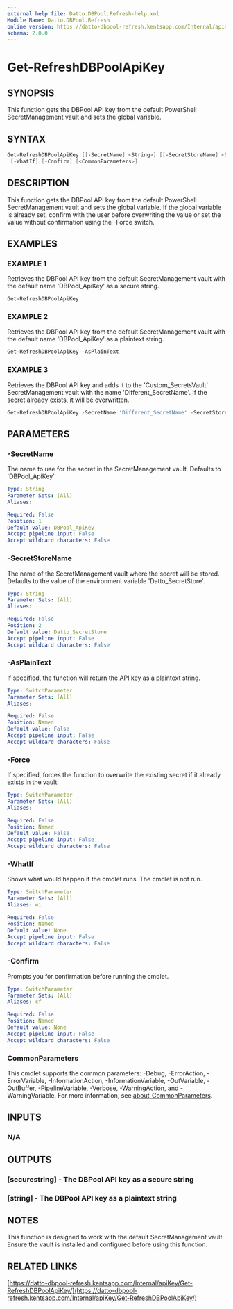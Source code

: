 ```yaml
---
external help file: Datto.DBPool.Refresh-help.xml
Module Name: Datto.DBPool.Refresh
online version: https://datto-dbpool-refresh.kentsapp.com/Internal/apiKey/Get-RefreshDBPoolApiKey/
schema: 2.0.0
---
```


# Get-RefreshDBPoolApiKey

## SYNOPSIS

This function gets the DBPool API key from the default PowerShell SecretManagement vault and sets the global variable.

## SYNTAX

```PowerShell
Get-RefreshDBPoolApiKey [[-SecretName] <String>] [[-SecretStoreName] <String>] [-AsPlainText] [-Force]
 [-WhatIf] [-Confirm] [<CommonParameters>]
```

## DESCRIPTION

This function gets the DBPool API key from the default PowerShell SecretManagement vault and sets the global variable.
If the global variable is already set, confirm with the user before overwriting the value or set the value without confirmation using the -Force switch.

## EXAMPLES

### EXAMPLE 1

Retrieves the DBPool API key from the default SecretManagement vault with the default name 'DBPool_ApiKey' as a secure string.

```PowerShell
Get-RefreshDBPoolApiKey
```

### EXAMPLE 2

Retrieves the DBPool API key from the default SecretManagement vault with the default name 'DBPool_ApiKey' as a plaintext string.

```PowerShell
Get-RefreshDBPoolApiKey -AsPlainText
```

### EXAMPLE 3

Retrieves the DBPool API key and adds it to the 'Custom_SecretsVault' SecretManagement vault with the name 'Different_SecretName'.
If the secret already exists, it will be overwritten.

```PowerShell
Get-RefreshDBPoolApiKey -SecretName 'Different_SecretName' -SecretStoreName 'Custom_SecretsVault' -Force
```

## PARAMETERS

### -SecretName

The name to use for the secret in the SecretManagement vault.
Defaults to 'DBPool_ApiKey'.

```yaml
Type: String
Parameter Sets: (All)
Aliases:

Required: False
Position: 1
Default value: DBPool_ApiKey
Accept pipeline input: False
Accept wildcard characters: False
```

### -SecretStoreName

The name of the SecretManagement vault where the secret will be stored.
Defaults to the value of the environment variable 'Datto_SecretStore'.

```yaml
Type: String
Parameter Sets: (All)
Aliases:

Required: False
Position: 2
Default value: Datto_SecretStore
Accept pipeline input: False
Accept wildcard characters: False
```

### -AsPlainText

If specified, the function will return the API key as a plaintext string.

```yaml
Type: SwitchParameter
Parameter Sets: (All)
Aliases:

Required: False
Position: Named
Default value: False
Accept pipeline input: False
Accept wildcard characters: False
```

### -Force

If specified, forces the function to overwrite the existing secret if it already exists in the vault.

```yaml
Type: SwitchParameter
Parameter Sets: (All)
Aliases:

Required: False
Position: Named
Default value: False
Accept pipeline input: False
Accept wildcard characters: False
```

### -WhatIf

Shows what would happen if the cmdlet runs.
The cmdlet is not run.

```yaml
Type: SwitchParameter
Parameter Sets: (All)
Aliases: wi

Required: False
Position: Named
Default value: None
Accept pipeline input: False
Accept wildcard characters: False
```

### -Confirm

Prompts you for confirmation before running the cmdlet.

```yaml
Type: SwitchParameter
Parameter Sets: (All)
Aliases: cf

Required: False
Position: Named
Default value: None
Accept pipeline input: False
Accept wildcard characters: False
```

### CommonParameters

This cmdlet supports the common parameters: -Debug, -ErrorAction, -ErrorVariable, -InformationAction, -InformationVariable, -OutVariable, -OutBuffer, -PipelineVariable, -Verbose, -WarningAction, and -WarningVariable. For more information, see [about_CommonParameters](http://go.microsoft.com/fwlink/?LinkID=113216).

## INPUTS

### N/A

## OUTPUTS

### [securestring] - The DBPool API key as a secure string

### [string] - The DBPool API key as a plaintext string

## NOTES

This function is designed to work with the default SecretManagement vault.
Ensure the vault is installed and configured before using this function.

## RELATED LINKS

[https://datto-dbpool-refresh.kentsapp.com/Internal/apiKey/Get-RefreshDBPoolApiKey/](https://datto-dbpool-refresh.kentsapp.com/Internal/apiKey/Get-RefreshDBPoolApiKey/)
